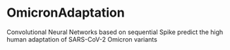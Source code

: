 # OmicronAdaptation
Convolutional Neural Networks based on sequential Spike predict the high human adaptation of SARS-CoV-2 Omicron variants
